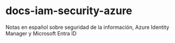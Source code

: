 # docs-iam-security-azure
Notas en español sobre seguridad de la información, Azure Identity Manager y Microsoft Entra ID
